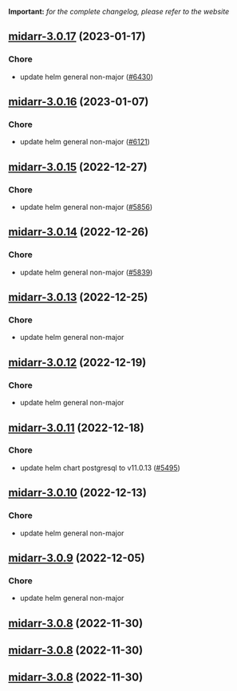 **Important:**
*for the complete changelog, please refer to the website*




## [midarr-3.0.17](https://github.com/truecharts/charts/compare/midarr-3.0.16...midarr-3.0.17) (2023-01-17)

### Chore

- update helm general non-major ([#6430](https://github.com/truecharts/charts/issues/6430))
  
  


## [midarr-3.0.16](https://github.com/truecharts/charts/compare/midarr-3.0.15...midarr-3.0.16) (2023-01-07)

### Chore

- update helm general non-major ([#6121](https://github.com/truecharts/charts/issues/6121))
  
  


## [midarr-3.0.15](https://github.com/truecharts/charts/compare/midarr-3.0.14...midarr-3.0.15) (2022-12-27)

### Chore

- update helm general non-major ([#5856](https://github.com/truecharts/charts/issues/5856))
  
  


## [midarr-3.0.14](https://github.com/truecharts/charts/compare/midarr-3.0.13...midarr-3.0.14) (2022-12-26)

### Chore

- update helm general non-major ([#5839](https://github.com/truecharts/charts/issues/5839))
  
  


## [midarr-3.0.13](https://github.com/truecharts/charts/compare/midarr-3.0.12...midarr-3.0.13) (2022-12-25)

### Chore

- update helm general non-major
  
  


## [midarr-3.0.12](https://github.com/truecharts/charts/compare/midarr-3.0.11...midarr-3.0.12) (2022-12-19)

### Chore

- update helm general non-major
  
  


## [midarr-3.0.11](https://github.com/truecharts/charts/compare/midarr-3.0.10...midarr-3.0.11) (2022-12-18)

### Chore

- update helm chart postgresql to v11.0.13 ([#5495](https://github.com/truecharts/charts/issues/5495))
  
  


## [midarr-3.0.10](https://github.com/truecharts/charts/compare/midarr-3.0.9...midarr-3.0.10) (2022-12-13)

### Chore

- update helm general non-major
  
  


## [midarr-3.0.9](https://github.com/truecharts/charts/compare/midarr-3.0.8...midarr-3.0.9) (2022-12-05)

### Chore

- update helm general non-major
  
  


## [midarr-3.0.8](https://github.com/truecharts/charts/compare/midarr-3.0.6...midarr-3.0.8) (2022-11-30)




## [midarr-3.0.8](https://github.com/truecharts/charts/compare/midarr-3.0.6...midarr-3.0.8) (2022-11-30)




## [midarr-3.0.8](https://github.com/truecharts/charts/compare/midarr-3.0.6...midarr-3.0.8) (2022-11-30)

